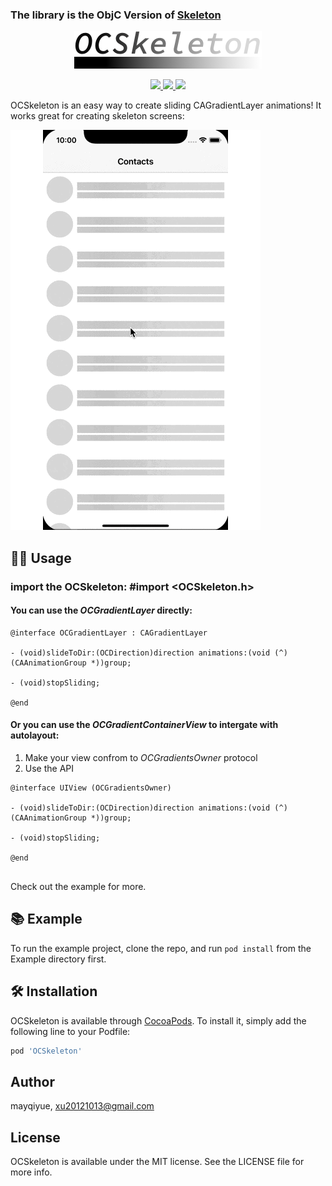 ### The library is the ObjC Version of [Skeleton](https://github.com/gonzalonunez/Skeleton)


<p align="center">
    <img src="logo.png" width="300" max-width="50%" alt="Skeleton" />
</p>

<p align="center">
    <a href="http://cocoapods.org/pods/OCSkeleton">
        <img src="https://img.shields.io/cocoapods/p/OCSkeleton.svg?style=flat" />
    </a>
    <a href="http://cocoapods.org/pods/OCSkeleton">
        <img src="https://img.shields.io/cocoapods/l/OCSkeleton.svg?style=flat" />
    </a>
    <a href="http://cocoapods.org/pods/OCSkeleton">
        <img src="https://img.shields.io/cocoapods/v/OCSkeleton.svg?style=flat" />
    </a>
</p>

OCSkeleton is an easy way to create sliding CAGradientLayer animations! It works great for creating skeleton screens:

![](./skeleton-logo-animation.gif)

## 👩‍💻 Usage

### import the OCSkeleton:  \#import \<OCSkeleton.h\>

#### You can use the *OCGradientLayer* directly:

```ObjC
@interface OCGradientLayer : CAGradientLayer

- (void)slideToDir:(OCDirection)direction animations:(void (^)(CAAnimationGroup *))group;

- (void)stopSliding;

@end

```

#### Or you can use the *OCGradientContainerView* to intergate with autolayout:

1. Make your view confrom to *OCGradientsOwner* protocol
2. Use the API    

```ObjC
@interface UIView (OCGradientsOwner)

- (void)slideToDir:(OCDirection)direction animations:(void (^)(CAAnimationGroup *))group;

- (void)stopSliding;

@end


```

Check out the example for more.


## 📚 Example

To run the example project, clone the repo, and run `pod install` from the Example directory first.

## 🛠 Installation

OCSkeleton is available through [CocoaPods](http://cocoapods.org). To install
it, simply add the following line to your Podfile:

```ruby
pod 'OCSkeleton'
```

## Author

mayqiyue, xu20121013@gmail.com

## License

OCSkeleton is available under the MIT license. See the LICENSE file for more info.
